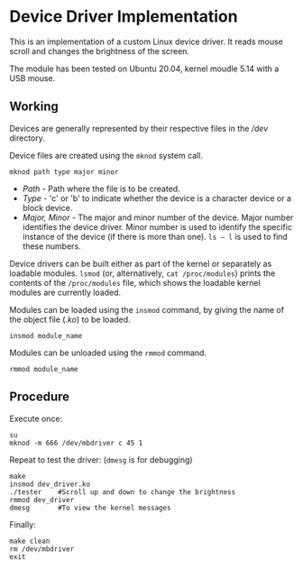 # Device Driver Implementation

This is an implementation of a custom Linux device driver. It reads mouse scroll and changes the brightness of the screen.

The module has been tested on Ubuntu 20.04, kernel moudle 5.14 with a USB mouse.

## Working

Devices are generally represented by their respective files in the _/dev_ directory.

Device files are created using the `mknod` system call.

```
mknod path type major minor
```

- _Path_ - Path where the file is to be created.
- _Type_ - 'c' or 'b' to indicate whether the device is a character device or a block device.
- _Major, Minor_ - The major and minor number of the device. Major number identifies the device driver. Minor number is used to identify the specific instance of the device (if there is more than one). `ls – l` is used to find these numbers.

Device drivers can be built either as part of the kernel or separately as loadable modules. `lsmod` (or, alternatively, `cat /proc/modules`) prints the contents of the `/proc/modules` file, which shows the loadable kernel modules are currently loaded.

Modules can be loaded using the `insmod` command, by giving the name of the object file (_.ko_) to be loaded.

```
insmod module_name
```

Modules can be unloaded using the `rmmod` command.

```
rmmod module_name
```

## Procedure

Execute once:

```
su
mknod -m 666 /dev/mbdriver c 45 1
```

Repeat to test the driver: (`dmesg` is for debugging)

```
make
insmod dev_driver.ko
./tester    #Scroll up and down to change the brightness
rmmod dev_driver
dmesg       #To view the kernel messages
```

Finally:

```
make clean
rm /dev/mbdriver
exit
```
